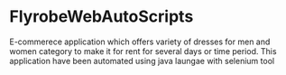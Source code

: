 # FlyrobeWebAutoScripts

E-commerece application which offers variety of dresses for men and women category to make it for rent for several days or time period.
This application have been automated using java laungae with selenium tool
